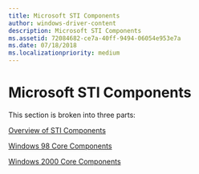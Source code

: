 ```yaml
---
title: Microsoft STI Components
author: windows-driver-content
description: Microsoft STI Components
ms.assetid: 72084682-ce7a-40ff-9494-06054e953e7a
ms.date: 07/18/2018
ms.localizationpriority: medium
---
```


# Microsoft STI Components

This section is broken into three parts:

[Overview of STI Components](overview-of-sti-components.md)

[Windows 98 Core Components](windows-98-core-components.md)

[Windows 2000 Core Components](windows-2000-core-components.md)

